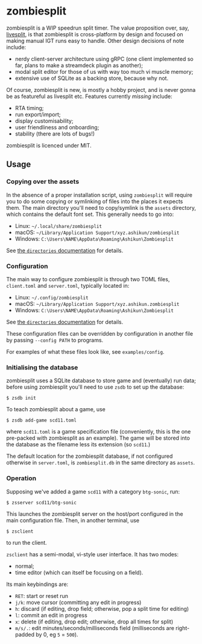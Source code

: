 # zombiesplit

zombiesplit is a WIP speedrun split timer.
The value proposition over, say, [livesplit](https://livesplit.org), is that
zombiesplit is cross-platform by design and focused on making manual IGT runs
easy to handle.  Other design decisions of note include:

- nerdy client-server architecture using gRPC (one client implemented so far, 
  plans to make a streamdeck plugin as another);
- modal split editor for those of us with way too much vi muscle memory;
- extensive use of SQLite as a backing store, because why not.

Of course, zombiesplit is new, is mostly a hobby project, and is never gonna
be as featureful as livesplit etc.  Features currently _missing_ include:

- RTA timing;
- run export/import;
- display customisability;
- user friendliness and onboarding;
- stability (there are lots of bugs!)

zombiesplit is licenced under MIT.


## Usage

### Copying over the assets

In the absence of a proper installation script, using `zombiesplit` will
require you to do some copying or symlinking of files into the places it
expects them.  The main directory you'll need to copy/symlink is the `assets`
directory, which contains the default font set.  This generally
needs to go into:

- Linux: `~/.local/share/zombiesplit`
- macOS: `~/Library/Application Support/xyz.ashikun/zombiesplit`
- Windows: `C:\Users\NAME\AppData\Roaming\Ashikun\Zombiesplit`

See [the `directories` documentation](https://docs.rs/directories/latest/directories/struct.ProjectDirs.html#method.data_dir)
for details.

### Configuration

The main way to configure zombiesplit is through two TOML files, `client.toml`
and `server.toml`, typically located in:

- Linux: `~/.config/zombiesplit`
- macOS: `~/Library/Application Support/xyz.ashikun.zombiesplit`
- Windows: `C:\Users\NAME\AppData\Roaming\Ashikun\Zombiesplit`

See [the `directories` documentation](https://docs.rs/directories/latest/directories/struct.ProjectDirs.html#method.config_dir)
for details.

These configuration files can be overridden by configuration in another
file by passing `--config PATH` to programs.

For examples of what these files look like, see `examples/config`.

### Initialising the database

zombiesplit uses a SQLite database to store game and (eventually) run data;
before using zombiesplit you'll need to use `zsdb` to set up the database:

```
$ zsdb init
```

To teach zombiesplit about a game, use

```
$ zsdb add-game scd11.toml
```

where `scd11.toml` is a game specification file (conveniently, this is the
one pre-packed with zombiesplit as an example).  The game will be stored into
the database as the filename less its extension (so `scd11`.)

The default location for the zombiesplit database, if not configured otherwise
in `server.toml`, is `zombiesplit.db` in the same directory as `assets`.

### Operation

Supposing we've added a game `scd11` with a category `btg-sonic`, run:

```
$ zsserver scd11/btg-sonic
```

This launches the zombiesplit server on the host/port configured in the main
configuration file.  Then, in another terminal, use

```
$ zsclient
```

to run the client.

`zsclient` has a semi-modal, vi-style user interface.  It has two modes:

- normal;
- time editor (which can itself be focusing on a field).

Its main keybindings are:

- `RET`: start or reset run
- `j/k`: move cursor (committing any edit in progress)
- `h`: discard (if editing, drop field; otherwise, pop a split time for editing)
- `l`: commit an edit in progress
- `x`: delete (if editing, drop edit; otherwise, drop all times for split)
- `m/s/.`: edit minutes/seconds/milliseconds field (milliseconds are
  right-padded by 0, eg `5` = `500`).
